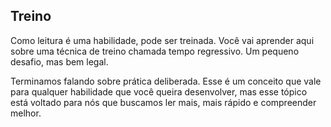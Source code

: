 ## Treino

Como leitura é uma habilidade, pode ser treinada. Você vai aprender aqui sobre uma técnica de treino chamada tempo regressivo. Um pequeno desafio, mas bem legal.

Terminamos falando sobre prática deliberada. Esse é um conceito que vale para qualquer habilidade que você queira desenvolver, mas esse tópico está voltado para nós que buscamos ler mais, mais rápido e compreender melhor.
